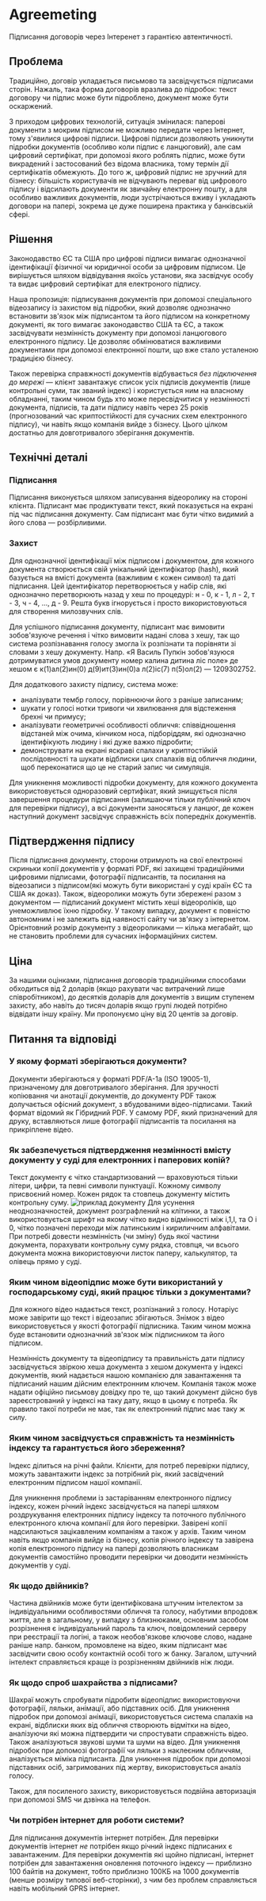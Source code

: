 # Agreemeting

Підписання договорів через Інтеренет з гарантією автентичності.

## Проблема

Традиційно, договір укладається письмово та засвідчується підписами сторін. Нажаль, така форма договорів вразлива до підробок: текст договору чи підпис може бути підроблено, документ може бути оскаржений.

З приходом цифрових технологій, ситуація змінилася: паперові документи з мокрим підписом не можливо передати через Інтернет, тому з'явилися цифрові підписи. Цифрові підписи дозволяють уникнути підробки документів (особливо коли підпис є ланцюговий), але сам цифровий сертифікат, при допомозі якого роблять підпис, може бути викрадений і застосований без відома власника, тому термін дії сертифікатів обмежують. До того ж, цифровий підпис не зручний для бізнесу: більшість користувачів не відчувають переваг від цифрового підпису і відсилають документи як звичайну електронну пошту, а для особливо важливих документів, люди зустрічаються вживу і укладають договори на папері, зокрема це дуже поширена практика у банківській сфері.

## Рішення

Законодавство ЄС та США про цифрові підписи вимагає однозначної ідентифікації фізичної чи юридичної особи за цифровим підписом. Це вирішується шляхом відвідування якоїсь установи, яка засвідчує особу та видає цифровий сертифікат для електроного підпису.

Наша пропозиція: підписування документів при допомозі спеціального відеозапису із захистом від підробки, який дозволяє однозначно встановити зв'язок між підписантом та його підписом на конкретному документі, як того вимагає законодавство США та ЄС, а також засвідчувати незмінність документу при допомозі ланцюгового електронного підпису. Це дозволяє обмінюватися важливими документами при допомозі електронної пошти, що вже стало усталеною традицією бізнесу.

Також перевірка справжності документів відбувається _без підключення до мережі_ — клієнт завантажує список усіх підписів документів (лише контрольні суми, так званий індекс) і користується ним на власному обладнанні, таким чином будь хто може пересвідчитися у незмінності документа, підписів, та дати підпису навіть через 25 років (прогнозований час криптостійкості для сучасних схем електронного підпису), чи навіть якщо компанія вийде з бізнесу. Цього цілком достатньо для довготривалого зберігання документів.

## Технічні деталі

### Підписання

Підписання виконується шляхом записування відеоролику на стороні клієнта. Підписант має продиктувати текст, який показується на екрані під час підписання документу. Сам підписант має бути чітко видимий а його слова — розбірливими.

### Захист

Для однозначної ідентифікації між підписом і документом, для кожного документа створюється свій унікальний ідентифікатор (hash), який базується на вмісті документа (важливим є кожен символ) та даті підписання. Цей ідентифікатор перетворюється у набір слів, які однозначно перетворюють назад у хеш по процедурі: н - 0, к - 1, л - 2, т - 3, ч - 4, ..., д - 9. Решта букв ігнорується і просто використовуються для створення милозвучних слів.

Для успішного підписання документу, підписант має вимовити зобов'язуюче речення і чітко вимовити надані слова з хешу, так що система розпізнавання голосу змогла їх розпізнати та порівняти зі словами з хешу документу. Напр. «Я Василь Пупкін зобов'язуюся дотримуватися умов документу номер калина дитина ліс поле» де хешом є к(1)ал(2)ин(0) д(9)ит(3)ин(0)а л(2)іс(7) п(5)ол(2) — 1209302752.

Для додаткового захисту підпису, система може:

- аналізувати тембр голосу, порівнюючи його з раніше записаним;
- шукати у голосі нотки тривоги чи хвилювання для відстеження брехні чи примусу;
- аналізувати геометричні особливості обличчя: співвідношення відстаней між очима, кінчиком носа, підборіддям, які однозначно ідентифікують людину і які дуже важко підробити;
- демонструвати на екрані яскраві спалахи у криптостійкій послідовності та шукати відблиски цих спалахів від обличчя людини, щоб переконатися що це не старий запис чи симуляція.

Для уникнення можливості підробки документу, для кожного документа використовується одноразовий сертифікат, який знищується після завершення процедури підписання (залишаючи тільки публічний ключ для перевірки підпису), а всі документи заносяться у ланцюг, де кожен наступний документ засвідчує справжність всіх попередніх документів.

## Підтвердження підпису

Після підписання документу, сторони отримують на свої електронні скриньки копії документів у форматі PDF, які захищені традиційними цифровими підписами, фотографії підписантів, та посилання на відеозаписи з підписом(які можуть бути використані у суді країн ЄС та США як доказ). Також, відеоролики можуть бути збережені разом з документом — підписаний документ містить хеші відеороліків, що унеможливлює їхню підробку. У такому випадку, документ є повністю автономним і не залежить від наявності сайту чи зв'язку з інтернетом. Орієнтовний розмір документу з відеороликами — кілька мегабайт, що не становить проблеми для сучасних інформаційних систем.

## Ціна

За нашими оцінками, підписання договорів традиційними способами обходиться від 2 доларів (якщо рахувати час витрачений лише співробітником), до десятків доларів для документів з вищим ступенем захисту, або навіть до тисяч доларів якщо групі людей потрібно відвідати іншу країну. Ми пропонуємо ціну від 20 центів за договір.

## Питання та відповіді

### У якому форматі зберігаються документи?

Документи зберігаються у форматі PDF/A-1a (ISO 19005-1), призначеному для довготривалого зберігання. Для зручності копіювання чи анотації документів, до документу PDF також долучається офісний документ, з вбудованими відео-підписами. Такий формат відомий як Гібридний PDF. У самому PDF, який призначений для друку, вставляються лише фотографії підписантів та посилання на прикріплене відео.

### Як забезпечується підтвердження незмінності вмісту документу у суді для електронних і паперових копій?

Текст документу є чітко стандартизований — враховуються тільки літери, цифри, та певні символи пунктуації. Кожному символу присвоєний номер. Кожен рядок та стовпець документу містить контрольну суму. <img src="img/document-canvas-sample.png" alt="приклад документу" class="inline"/> Для усунення неоднозначностей, документ розграфлений на клітинки, а також використовується шрифт на якому чітко видно відмінності між і,1,l, та О і 0, чітко позначені переходи між латинським і кириличним алфавітами. При потребі довести незмінність (чи зміну) будь якої частини документа, порахувати контрольну суму рядка, стовпця, чи всього документа можна використовуючи листок паперу, калькулятор, та олівець прямо у суді.

### Яким чином відеопідпис може бути використаний у господарському суді, який працює тільки з документами?

Для кожного відео надається текст, розпізнаний з голосу. Нотаріус може завірити що текст і відеозапис збігаються. Знімок з відео використовується у якості фотографії підписника. Таким чином можна буде встановити однозначний зв'язок між підписником та його підписом.

Незмінність документу та відеопідпису та правильність дати підпису засвідчується звіркою хеша документа з хешом документа у індексі документів, який надається нашою компанією для завантаження та підписаний нашим дійсним електронним ключем. Компанія також може надати офіційно письмову довідку про те, що такий документ дійсно був зареєстрований у індексі на таку дату, якщо в цьому є потреба. Як правило такої потреби не має, так як електронний підпис має таку ж силу.

### Яким чином засвідчується справжність та незмінність індексу та гарантується його збереження?

Індекс ділиться на річні файли. Клієнти, для потреб перевірки підпису, можуть завантажити індекс за потрібний рік, який засвідчений електронним підписом нашої компанії.

Для уникнення проблеми із застаріванням електронного підпису індексу, кожен річний індекс засвідчується на папері шляхом роздрукування електронних підпису індексу та поточного публічного електронного ключа компанії для його перевірки. Завірені копії надсилаються зацікавленим компаніям а також у архів. Таким чином навіть якщо компанія вийде із бізнесу, копія річного індексу та завірена копія електронного підпису на папері дозволяють власникам документів самостійно проводити перевірки чи доводити незмінність документів у суді. 

### Як щодо двійників?

Частина двійників може бути ідентифікована штучним інтелектом за індивідуальними особливостями обличчя та голосу, набутими впродовж життя, але в загальному, у випадку з близнюками, основним засобом розрізнення є індивідуальний пароль та ключ, повідомлений серверу при реєстрації та логіні, а також необов'язкове ключове слово, надане раніше напр. банком, промовлене на відео, яким підписант має засвідчити свою особу контактній особі того ж банку. Загалом, штучний інтелект справляється краще із розрізненням двійників ніж люди.

### Як щодо спроб шахрайства з підписами?

Шахраї можуть спробувати підробити відеопідпис використовуючи фотографії, ляльки, анімації, або підставних осіб. Для уникнення підробок при допомозі анімації, використовується система спалахів на екрані, відблиски яких від обличчя створюють відмітки на відео, аналізуючи які можна підтвердити чи спростувати справжність відео. Також аналізуються звукові шуми та шуми на відео. Для уникнення підробок при допомозі фотографії чи ляльки з наклеєним обличчям, аналізується міміка підписанта. Для уникнення підробок при допомозі підставних осіб, загримованих під жертву, використовується аналіз голосу.

Також, для посиленого захисту, використовується подвійна авторизація при допомозі SMS чи дзвінка на телефон.

### Чи потрібен інтернет для роботи системи?

Для підписання документів інтернет потрібен. Для перевірки документів інтернет _не_ потрібен якщо річний індекс підписаних є завантаженим. Для перевірки документів які щойно підписані, інтернет потрібен для завантаження оновлення поточного індексу — приблизно 100 байтів на документ, тобто приблизно 100КБ на 1000 документів (менше розміру типової веб-сторінки), з чим без проблем справляється навіть мобільний GPRS інтернет.
